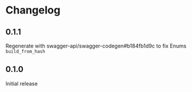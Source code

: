 # Changelog

## 0.1.1

Regenerate with swagger-api/swagger-codegen#b184fb1d9c to fix Enums `build_from_hash`

## 0.1.0

Initial release
